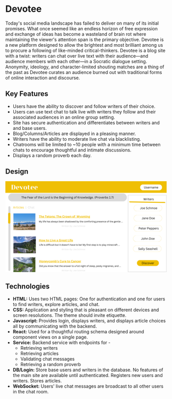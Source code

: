 # Devotee

Today's social media landscape has failed to deliver on many of its initial promises. What once seemed like an endless horizon of free expression and exchange of ideas has become a wasteland of brain rot where maintaining the viewer's attention span is the primary objective. Devotee is a new platform designed to allow the brightest and most brilliant among us to procure a following of like-minded critical-thinkers. Devotee is a blog site with a twist: writers can chat over live text with their audience—and audience members with each other—in a Socratic dialogue setting. Anonymity, ideology, and character-limited shouting matches are a thing of the past as Devotee curates an audience burned out with traditional forms of online interaction and discourse.

## Key Features

- Users have the ability to discover and follow writers of their choice.
- Users can use text chat to talk live with writers they follow and their associated audiences in an online group setting. 
- Site has secure authentication and differentiates between writers and and base users.
- Blog/Columns/Articles are displayed in a pleasing manner.
- Writers have the ability to moderate live chat via blacklisting.
- Chatrooms will be limited to ~10 people with a minimum time between chats to encourage thoughtful and intimate discussions.
- Displays a random proverb each day.

## Design

![Mock](/assets/images/Mockup.png)

## Technologies

- **HTML:** Uses two HTML pages: One for authentication and one for users to find writers, explore articles, and chat.
- **CSS:** Application and styling that is pleasant on different devices and screen resolutions. The theme should invite etiquette.
- **Javascript:** Provides login, displays writers, and displays article choices all by communicating with the backend.
- **React:** Used for a thoughtful routing schema designed around component views on a single page.
- **Service:** Backend service with endpoints for -  
    - Retrieving writers
    - Retrieving articles
    - Validating chat messages
    - Retrieving a random proverb
- **DB/Login:** Store base users and writers in the database. No features of the main site are available until authenticated. Registers new users and writers. Stores articles.
- **WebSocket:** Users' live chat messages are broadcast to all other users in the chat room.
